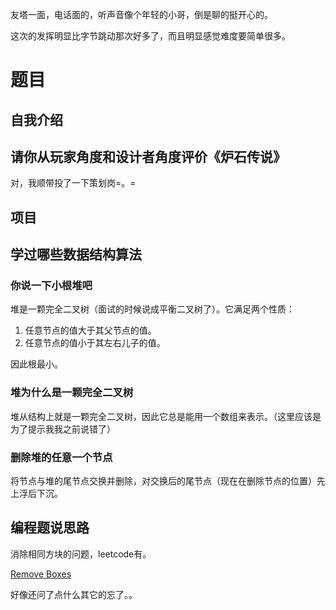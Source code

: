 友塔一面，电话面的，听声音像个年轻的小哥，倒是聊的挺开心的。

这次的发挥明显比字节跳动那次好多了，而且明显感觉难度要简单很多。

# 题目
## 自我介绍
## 请你从玩家角度和设计者角度评价《炉石传说》
对，我顺带投了一下策划岗=。=
## 项目
## 学过哪些数据结构算法
### 你说一下小根堆吧
堆是一颗完全二叉树（面试的时候说成平衡二叉树了）。它满足两个性质：
1. 任意节点的值大于其父节点的值。
2. 任意节点的值小于其左右儿子的值。

因此根最小。
### 堆为什么是一颗完全二叉树
堆从结构上就是一颗完全二叉树，因此它总是能用一个数组来表示。（这里应该是为了提示我我之前说错了）
### 删除堆的任意一个节点
将节点与堆的尾节点交换并删除，对交换后的尾节点（现在在删除节点的位置）先上浮后下沉。
## 编程题说思路
消除相同方块的问题，leetcode有。

[Remove Boxes](https://leetcode.com/problems/remove-boxes/)

好像还问了点什么其它的忘了。。